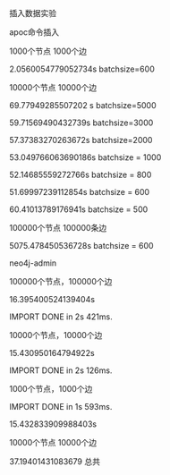 插入数据实验



apoc命令插入

1000个节点 1000个边

2.0560054779052734s   batchsize=600

10000个节点 10000个边

69.77949285507202 s batchsize=5000

59.71569490432739s batchsize=3000

57.37383270263672s batchsize=2000

53.049766063690186s batchsize = 1000

52.14685559272766s batchsize = 800

51.69997239112854s batchsize = 600

60.41013789176941s  batchsize = 500



100000个节点 100000条边

5075.478450536728s batchsize = 600



neo4j-admin

100000个节点，100000个边

16.395400524139404s 

IMPORT DONE in 2s 421ms.

10000个节点，10000个边

15.430950164794922s 

IMPORT DONE in 2s 126ms.

1000个节点，1000个边

IMPORT DONE in 1s 593ms. 

15.432833909988403s





10000个节点 10000个边

37.19401431083679 总共







